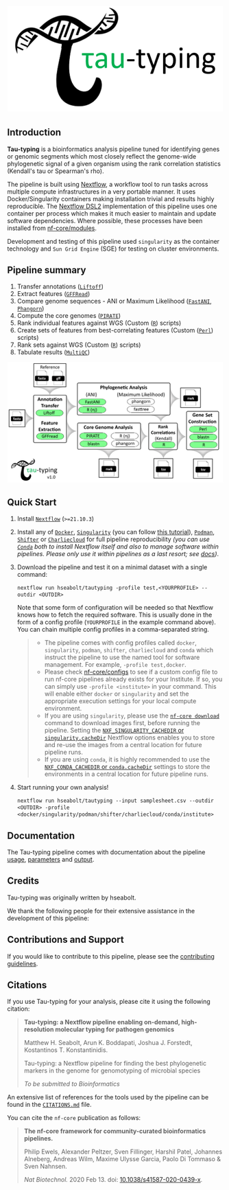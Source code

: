 # ![Tau-typing](docs/images/tautyping_logo_light.png#gh-light-mode-only) 

## Introduction

**Tau-typing** is a bioinformatics analysis pipeline tuned for identifying genes or genomic segments which most closely reflect the genome-wide phylogenetic signal of a given organism using the rank correlation statistics (Kendall's tau or Spearman's rho).

The pipeline is built using [Nextflow](https://www.nextflow.io), a workflow tool to run tasks across multiple compute infrastructures in a very portable manner. It uses Docker/Singularity containers making installation trivial and results highly reproducible. The [Nextflow DSL2](https://www.nextflow.io/docs/latest/dsl2.html) implementation of this pipeline uses one container per process which makes it much easier to maintain and update software dependencies. Where possible, these processes have been installed from [nf-core/modules](https://github.com/nf-core/modules).

Development and testing of this pipeline used `singularity` as the container technology and `Sun Grid Engine` (SGE) for testing on cluster environments. 


## Pipeline summary

1. Transfer annotations ([`Liftoff`](https://academic.oup.com/bioinformatics/article/37/12/1639/6035128))
2. Extract features ([`GFFRead`](https://github.com/gpertea/gffread))
3. Compare genome sequences - ANI or Maximum Likelihood ([`FastANI`](https://www.nature.com/articles/s41467-018-07641-9), [`Phangorn`](https://academic.oup.com/bioinformatics/article/27/4/592/198887))
4. Compute the core genomes ([`PIRATE`](https://academic.oup.com/gigascience/article/8/10/giz119/5584409))
5. Rank individual features against WGS (Custom ([`R`](https://www.r-project.org/)) scripts)
6. Create sets of features from best-correlating features (Custom ([`Perl`](https://www.perl.org/)) scripts)
7. Rank sets against WGS (Custom ([`R`](https://www.r-project.org/)) scripts)
8. Tabulate results ([`MultiQC`](http://multiqc.info/))

![Tau-typing](docs/images/tautyping_workflow_v1.0.300.png) 

## Quick Start

1. Install [`Nextflow`](https://www.nextflow.io/docs/latest/getstarted.html#installation) (`>=21.10.3`)

2. Install any of [`Docker`](https://docs.docker.com/engine/installation/), [`Singularity`](https://www.sylabs.io/guides/3.0/user-guide/) (you can follow [this tutorial](https://singularity-tutorial.github.io/01-installation/)), [`Podman`](https://podman.io/), [`Shifter`](https://nersc.gitlab.io/development/shifter/how-to-use/) or [`Charliecloud`](https://hpc.github.io/charliecloud/) for full pipeline reproducibility _(you can use [`Conda`](https://conda.io/miniconda.html) both to install Nextflow itself and also to manage software within pipelines. Please only use it within pipelines as a last resort; see [docs](https://nf-co.re/usage/configuration#basic-configuration-profiles))_.

3. Download the pipeline and test it on a minimal dataset with a single command:

   ```console
   nextflow run hseabolt/tautyping -profile test,<YOURPROFILE> --outdir <OUTDIR>
   ```

   Note that some form of configuration will be needed so that Nextflow knows how to fetch the required software. This is usually done in the form of a config profile (`YOURPROFILE` in the example command above). You can chain multiple config profiles in a comma-separated string.

   > - The pipeline comes with config profiles called `docker`, `singularity`, `podman`, `shifter`, `charliecloud` and `conda` which instruct the pipeline to use the named tool for software management. For example, `-profile test,docker`.
   > - Please check [nf-core/configs](https://github.com/nf-core/configs#documentation) to see if a custom config file to run nf-core pipelines already exists for your Institute. If so, you can simply use `-profile <institute>` in your command. This will enable either `docker` or `singularity` and set the appropriate execution settings for your local compute environment.
   > - If you are using `singularity`, please use the [`nf-core download`](https://nf-co.re/tools/#downloading-pipelines-for-offline-use) command to download images first, before running the pipeline. Setting the [`NXF_SINGULARITY_CACHEDIR` or `singularity.cacheDir`](https://www.nextflow.io/docs/latest/singularity.html?#singularity-docker-hub) Nextflow options enables you to store and re-use the images from a central location for future pipeline runs.
   > - If you are using `conda`, it is highly recommended to use the [`NXF_CONDA_CACHEDIR` or `conda.cacheDir`](https://www.nextflow.io/docs/latest/conda.html) settings to store the environments in a central location for future pipeline runs.

4. Start running your own analysis!

   ```console
   nextflow run hseabolt/tautyping --input samplesheet.csv --outdir <OUTDIR> -profile <docker/singularity/podman/shifter/charliecloud/conda/institute>
   ```

## Documentation

The Tau-typing pipeline comes with documentation about the pipeline [usage](https://github.com/hseabolt/tautyping/usage), [parameters](https://github.com/hseabolt/tautyping/parameters) and [output](https://github.com/hseabolt/tautyping/output).

## Credits

Tau-typing was originally written by hseabolt.

We thank the following people for their extensive assistance in the development of this pipeline:

## Contributions and Support

If you would like to contribute to this pipeline, please see the [contributing guidelines](.github/CONTRIBUTING.md).

## Citations

If you use Tau-typing for your analysis, please cite it using the following citation: 

> **Tau-typing: a Nextflow pipeline enabling on-demand, high-resolution molecular typing for pathogen genomics**
>
> Matthew H. Seabolt, Arun K. Boddapati, Joshua J. Forstedt, Kostantinos T. Konstantinidis.  
>
> Tau-typing: a Nextflow pipeline for finding the best phylogenetic markers in the genome for genomotyping of microbial species
>
> _To be submitted to Bioinformatics_

An extensive list of references for the tools used by the pipeline can be found in the [`CITATIONS.md`](CITATIONS.md) file.

You can cite the `nf-core` publication as follows:

> **The nf-core framework for community-curated bioinformatics pipelines.**
>
> Philip Ewels, Alexander Peltzer, Sven Fillinger, Harshil Patel, Johannes Alneberg, Andreas Wilm, Maxime Ulysse Garcia, Paolo Di Tommaso & Sven Nahnsen.
>
> _Nat Biotechnol._ 2020 Feb 13. doi: [10.1038/s41587-020-0439-x](https://dx.doi.org/10.1038/s41587-020-0439-x).
